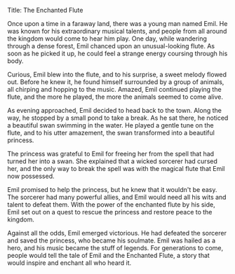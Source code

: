 Title: The Enchanted Flute

Once upon a time in a faraway land, there was a young man named Emil. He was known for his extraordinary musical talents, and people from all around the kingdom would come to hear him play. One day, while wandering through a dense forest, Emil chanced upon an unusual-looking flute. As soon as he picked it up, he could feel a strange energy coursing through his body.

Curious, Emil blew into the flute, and to his surprise, a sweet melody flowed out. Before he knew it, he found himself surrounded by a group of animals, all chirping and hopping to the music. Amazed, Emil continued playing the flute, and the more he played, the more the animals seemed to come alive.

As evening approached, Emil decided to head back to the town. Along the way, he stopped by a small pond to take a break. As he sat there, he noticed a beautiful swan swimming in the water. He played a gentle tune on the flute, and to his utter amazement, the swan transformed into a beautiful princess.

The princess was grateful to Emil for freeing her from the spell that had turned her into a swan. She explained that a wicked sorcerer had cursed her, and the only way to break the spell was with the magical flute that Emil now possessed.

Emil promised to help the princess, but he knew that it wouldn't be easy. The sorcerer had many powerful allies, and Emil would need all his wits and talent to defeat them. With the power of the enchanted flute by his side, Emil set out on a quest to rescue the princess and restore peace to the kingdom.

Against all the odds, Emil emerged victorious. He had defeated the sorcerer and saved the princess, who became his soulmate. Emil was hailed as a hero, and his music became the stuff of legends. For generations to come, people would tell the tale of Emil and the Enchanted Flute, a story that would inspire and enchant all who heard it.